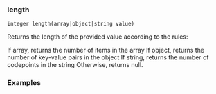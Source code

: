 ### length

```
integer length(array|object|string value)
```

Returns the length of the provided value according to the rules:

If array, returns the number of items in the array
If object, returns the number of key-value pairs in the object
If string, returns the number of codepoints in the string
Otherwise, returns null.

### Examples


